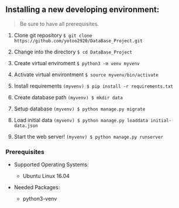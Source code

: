 
## Installing a new developing environment:

> Be sure to have all prerequisites.

1. Clone git repository
`$ git clone https://github.com/yotoo2920/DataBase_Project.git`

2. Change into the directory
`$ cd DataBase_Project`

3. Create virtual enviroment
`$ python3 -m venv myvenv`

4. Activate virtual environtment
`$ source myvenv/bin/activate`

5. Install requirements
`(myvenv) $ pip install -r requirements.txt`

6. Create database path
`(myvenv) $ mkdir data`

7. Setup database
`(myvenv) $ python manage.py migrate`

8. Load initial data
`(myvenv) $ python manage.py loaddata initial-data.json`

9. Start the web server!
`(myvenv) $ python manage.py runserver`

### Prerequisites

- Supported Operating Systems:
  - Ubuntu Linux 16.04
  
- Needed Packages:
  - python3-venv
